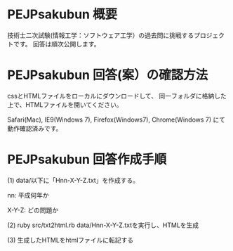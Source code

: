 # PEJPsakubun 概要
技術士二次試験(情報工学：ソフトウェア工学）の過去問に挑戦するプロジェクトです。
回答は順次公開します。

# PEJPsakubun 回答(案）の確認方法
cssとHTMLファイルをローカルにダウンロードして、
同一フォルダに格納した上で、HTMLファイルを開いてください。

Safari(Mac), IE9(Windows 7), Firefox(Windows7), Chrome(Windows 7)
にて動作確認済みです。

# PEJPsakubun 回答作成手順
(1) data/以下に「Hnn-X-Y-Z.txt」を作成する。

nn: 平成何年か

X-Y-Z: どの問題か

(2) ruby src/txt2html.rb data/Hnn-X-Y-Z.txtを実行し、HTMLを生成

(3) 生成したHTMLをhtmlファイルに転記する

